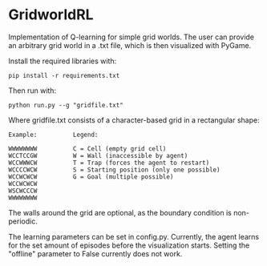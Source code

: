 # GridworldRL
Implementation of Q-learning for simple grid worlds. The user can provide an arbitrary grid world in a .txt file, which is then visualized with PyGame.

Install the required libraries with:
```console
pip install -r requirements.txt
```

Then run with:
```console
python run.py --g "gridfile.txt"
``` 
Where gridfile.txt consists of a character-based grid in a rectangular shape:
```
Example:          Legend:

WWWWWWWW          C = Cell (empty grid cell)  
WCCTCCGW          W = Wall (inaccessible by agent)  
WCCWWWCW          T = Trap (forces the agent to restart)  
WCCCCWCW          S = Starting position (only one possible)  
WCCWCWCW          G = Goal (multiple possible)  
WCCWCWCW  
WSCWCCCW  
WWWWWWWW  
``` 

The walls around the grid are optional, as the boundary condition is non-periodic.

The learning parameters can be set in config.py. Currently, the agent learns for the set amount of episodes before the visualization starts. Setting the "offline" parameter to False currently does not work.

